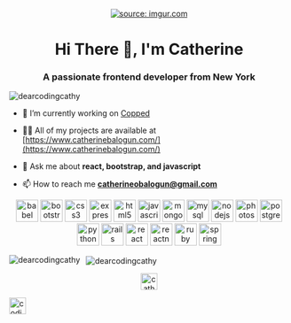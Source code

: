 <p align="center">
<a href="https://catherinebalogun.com">
  <img src="https://i.imgur.com/JMefgF9.png" title="source: imgur.com" />
</a>
</p>

<h1 align="center">Hi There 👋, I'm Catherine</h1>
<h3 align="center">A passionate frontend developer from New York</h3>

<p align="left"> <img src="https://komarev.com/ghpvc/?username=dearcodingcathy" alt="dearcodingcathy" /> </p>

- 🔭 I’m currently working on [Copped](https://github.com/DearCodingCathy/Copped)

- 👨‍💻 All of my projects are available at [https://www.catherinebalogun.com/](https://www.catherinebalogun.com/)

- 💬 Ask me about **react, bootstrap, and javascript**

- 📫 How to reach me **catherineobalogun@gmail.com**

<p align="center">
<img src="https://www.vectorlogo.zone/logos/babeljs/babeljs-icon.svg" alt="babel" width="40" height="40"/> <img src="https://devicons.github.io/devicon/devicon.git/icons/bootstrap/bootstrap-plain.svg" alt="bootstrap" width="40" height="40"/> <img src="https://devicons.github.io/devicon/devicon.git/icons/css3/css3-original-wordmark.svg" alt="css3" width="40" height="40"/> <img src="https://devicons.github.io/devicon/devicon.git/icons/express/express-original-wordmark.svg" alt="express" width="40" height="40"/> <img src="https://devicons.github.io/devicon/devicon.git/icons/html5/html5-original-wordmark.svg" alt="html5" width="40" height="40"/> <img src="https://devicons.github.io/devicon/devicon.git/icons/javascript/javascript-original.svg" alt="javascript" width="40" height="40"/> <img src="https://devicons.github.io/devicon/devicon.git/icons/mongodb/mongodb-original-wordmark.svg" alt="mongodb" width="40" height="40"/> <img src="https://devicons.github.io/devicon/devicon.git/icons/mysql/mysql-original-wordmark.svg" alt="mysql" width="40" height="40"/> <img src="https://devicons.github.io/devicon/devicon.git/icons/nodejs/nodejs-original-wordmark.svg" alt="nodejs" width="40" height="40"/> <img src="https://devicons.github.io/devicon/devicon.git/icons/photoshop/photoshop-plain.svg" alt="photoshop" width="40" height="40"/> <img src="https://devicons.github.io/devicon/devicon.git/icons/postgresql/postgresql-original-wordmark.svg" alt="postgresql" width="40" height="40"/> <img src="https://devicons.github.io/devicon/devicon.git/icons/python/python-original.svg" alt="python" width="40" height="40"/> <img src="https://devicons.github.io/devicon/devicon.git/icons/rails/rails-original-wordmark.svg" alt="rails" width="40" height="40"/> <img src="https://devicons.github.io/devicon/devicon.git/icons/react/react-original-wordmark.svg" alt="react" width="40" height="40"/> <img src="https://reactnative.dev/img/header_logo.svg" alt="reactnative" width="40" height="40"/> <img src="https://devicons.github.io/devicon/devicon.git/icons/ruby/ruby-original-wordmark.svg" alt="ruby" width="40" height="40"/> <img src="https://www.vectorlogo.zone/logos/springio/springio-icon.svg" alt="spring" width="40" height="40"/></p><p><img align="left" src="https://github-readme-stats.vercel.app/api/top-langs/?username=dearcodingcathy&layout=compact&hide=html" alt="dearcodingcathy" />
</p>

<p>&nbsp;
  <img align="center" src="https://github-readme-stats.vercel.app/api?username=dearcodingcathy&show_icons=true" alt="dearcodingcathy" />
</p>

<p align="center">
<a href="https://linkedin.com/in/catherine balogun" target="blank"><img align="center" src="https://cdn.jsdelivr.net/npm/simple-icons@3.0.1/icons/linkedin.svg" alt="catherine balogun" height="30" width="30" /></a>
  
<a href="https://instagram.com/codingcathy" target="blank"><img align="center" src="https://cdn.jsdelivr.net/npm/simple-icons@3.0.1/icons/instagram.svg" alt="codingcathy" height="30" width="30" /></a>
</p>
